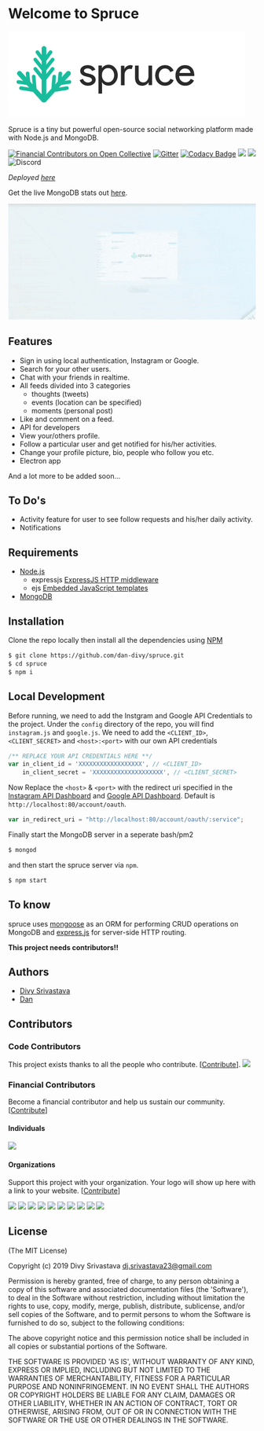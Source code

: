 # Welcome to Spruce

![](.gitbook/assets/banner.png)

Spruce is a tiny but powerful open-source social networking platform made with Node.js and MongoDB.

[![Financial Contributors on Open Collective](https://opencollective.com/dan_divy/all/badge.svg?label=financial+contributors)](https://opencollective.com/dan_divy) [![Gitter](https://badges.gitter.im/spruce-social/community.svg)](https://gitter.im/spruce-social/community?utm_source=badge&utm_medium=badge&utm_campaign=pr-badge) [![Codacy Badge](https://api.codacy.com/project/badge/Grade/fae0af1cd8784133bdb3e86727e3ff2a)](https://www.codacy.com/app/DivySrivastava/spruce?utm_source=github.com&utm_medium=referral&utm_content=DivySrivastava/spruce&utm_campaign=Badge_Grade) ![](https://img.shields.io/badge/license-MIT-green.svg) ![](https://api.travis-ci.org/DivySrivastava/spruce.svg?branch=master) ![Discord](https://img.shields.io/discord/713257349866848327?color=%237289DA&label=discord&logo=discord&logoColor=%23fff)

_Deployed_ [_here_](https://sprucev3.dancodes.online/)

Get the live MongoDB stats out [here](https://cloud.mongodb.com/freemonitoring/cluster/SQXXT6OAMR757LIEYJRN3WDUCIRAEYYV).

![](.gitbook/assets/intro.gif)



## Features

- Sign in using local authentication, Instagram or Google.
- Search for your other users.
- Chat with your friends in realtime.
- All feeds divided into 3 categories
  - thoughts \(tweets\)
  - events \(location can be specified\)
  - moments \(personal post\)
- Like and comment on a feed.
- API for developers
- View your/others profile.
- Follow a particular user and get notified for his/her activities.
- Change your profile picture, bio, people who follow you etc.
- Electron app

And a lot more to be added soon...

## To Do's

- Activity feature for user to see follow requests and his/her daily activity.
- Notifications

## Requirements

- [Node.js](https://nodejs.org)
  - expressjs [ExpressJS HTTP middleware](https://npmjs.org/package/express)
  - ejs [Embedded JavaScript templates](https://npmjs.org/package/ejs)
- [MongoDB](http://mongodb.org)

## Installation

Clone the repo locally then install all the dependencies using [NPM](https://npmjs.org/)

```bash
$ git clone https://github.com/dan-divy/spruce.git
$ cd spruce
$ npm i
```

## Local Development

Before running, we need to add the Instgram and Google API Credentials to the project. Under the `config` directory of the repo, you will find `instagram.js` and `google.js`. We need to add the `<CLIENT_ID>`, `<CLIENT_SECRET>` and `<host>:<port>` with our own API credentials

```javascript
/** REPLACE YOUR API CREDENTIALS HERE **/
var in_client_id = 'XXXXXXXXXXXXXXXXXX', // <CLIENT_ID>
    in_client_secret = 'XXXXXXXXXXXXXXXXXXXX', // <CLIENT_SECRET>
```

Now Replace the `<host>` & `<port>` with the redirect uri specified in the [Instagram API Dashboard](https://www.instagram.com/developer) and [Google API Dashboard](https://developers.google.com). Default is `http://localhost:80/account/oauth`.

```javascript
var in_redirect_uri = "http://localhost:80/account/oauth/:service";
```

Finally start the MongoDB server in a seperate bash/pm2

```bash
$ mongod
```

and then start the spruce server via `npm`.

```bash
$ npm start
```

## To know

spruce uses [mongoose](https://npmjs.org/package/mongoose) as an ORM for performing CRUD operations on MongoDB and [express.js](https://npmjs.com/package/express) for server-side HTTP routing.

**This project needs contributors!!**

## Authors

- [Divy Srivastava](http://github.com/DivySrivastava)
- [Dan](https://github.com/dan-online)

## Contributors

### Code Contributors

This project exists thanks to all the people who contribute. [[Contribute](CONTRIBUTING.md)].
<a href="https://github.com/dan-divy/spruce/graphs/contributors"><img src="https://opencollective.com/dan_divy/contributors.svg?width=890&button=false" /></a>

### Financial Contributors

Become a financial contributor and help us sustain our community. [[Contribute](https://opencollective.com/dan_divy/contribute)]

#### Individuals

<a href="https://opencollective.com/dan_divy"><img src="https://opencollective.com/dan_divy/individuals.svg?width=890"></a>

#### Organizations

Support this project with your organization. Your logo will show up here with a link to your website. [[Contribute](https://opencollective.com/dan_divy/contribute)]

<a href="https://opencollective.com/dan_divy/organization/0/website"><img src="https://opencollective.com/dan_divy/organization/0/avatar.svg"></a>
<a href="https://opencollective.com/dan_divy/organization/1/website"><img src="https://opencollective.com/dan_divy/organization/1/avatar.svg"></a>
<a href="https://opencollective.com/dan_divy/organization/2/website"><img src="https://opencollective.com/dan_divy/organization/2/avatar.svg"></a>
<a href="https://opencollective.com/dan_divy/organization/3/website"><img src="https://opencollective.com/dan_divy/organization/3/avatar.svg"></a>
<a href="https://opencollective.com/dan_divy/organization/4/website"><img src="https://opencollective.com/dan_divy/organization/4/avatar.svg"></a>
<a href="https://opencollective.com/dan_divy/organization/5/website"><img src="https://opencollective.com/dan_divy/organization/5/avatar.svg"></a>
<a href="https://opencollective.com/dan_divy/organization/6/website"><img src="https://opencollective.com/dan_divy/organization/6/avatar.svg"></a>
<a href="https://opencollective.com/dan_divy/organization/7/website"><img src="https://opencollective.com/dan_divy/organization/7/avatar.svg"></a>
<a href="https://opencollective.com/dan_divy/organization/8/website"><img src="https://opencollective.com/dan_divy/organization/8/avatar.svg"></a>
<a href="https://opencollective.com/dan_divy/organization/9/website"><img src="https://opencollective.com/dan_divy/organization/9/avatar.svg"></a>

## License

\(The MIT License\)

Copyright \(c\) 2019 Divy Srivastava [dj.srivastava23@gmail.com](mailto:dj.srivastava23@gmail.com)

Permission is hereby granted, free of charge, to any person obtaining a copy of this software and associated documentation files \(the 'Software'\), to deal in the Software without restriction, including without limitation the rights to use, copy, modify, merge, publish, distribute, sublicense, and/or sell copies of the Software, and to permit persons to whom the Software is furnished to do so, subject to the following conditions:

The above copyright notice and this permission notice shall be included in all copies or substantial portions of the Software.

THE SOFTWARE IS PROVIDED 'AS IS', WITHOUT WARRANTY OF ANY KIND, EXPRESS OR IMPLIED, INCLUDING BUT NOT LIMITED TO THE WARRANTIES OF MERCHANTABILITY, FITNESS FOR A PARTICULAR PURPOSE AND NONINFRINGEMENT. IN NO EVENT SHALL THE AUTHORS OR COPYRIGHT HOLDERS BE LIABLE FOR ANY CLAIM, DAMAGES OR OTHER LIABILITY, WHETHER IN AN ACTION OF CONTRACT, TORT OR OTHERWISE, ARISING FROM, OUT OF OR IN CONNECTION WITH THE SOFTWARE OR THE USE OR OTHER DEALINGS IN THE SOFTWARE.
